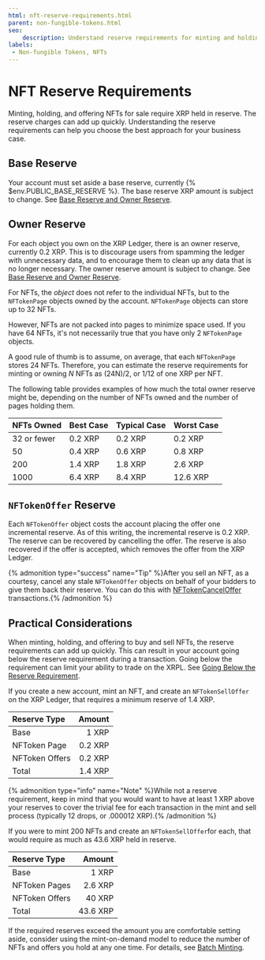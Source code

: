 ```yaml
---
html: nft-reserve-requirements.html
parent: non-fungible-tokens.html
seo:
    description: Understand reserve requirements for minting and holding NFTs.
labels:
 - Non-fungible Tokens, NFTs
---
```

# NFT Reserve Requirements

Minting, holding, and offering NFTs for sale require XRP held in reserve. The reserve charges can add up quickly. Understanding the reserve requirements can help you choose the best approach for your business case.

## Base Reserve

Your account must set aside a base reserve, currently {% $env.PUBLIC_BASE_RESERVE %}. The base reserve XRP amount is subject to change. See [Base Reserve and Owner Reserve](../../accounts/reserves.md#base-reserve-and-owner-reserve).

## Owner Reserve

For each object you own on the XRP Ledger, there is an owner reserve, currently 0.2 XRP. This is to discourage users from spamming the ledger with unnecessary data, and to encourage them to clean up any data that is no longer necessary. The owner reserve amount is subject to change. See [Base Reserve and Owner Reserve](../../accounts/reserves.md#base-reserve-and-owner-reserve).

For NFTs, the _object_ does not refer to the individual NFTs, but to the `NFTokenPage` objects owned by the account. `NFTokenPage` objects can store up to 32 NFTs.

However, NFTs are not packed into pages to minimize space used. If you have 64 NFTs, it's not necessarily true that you have only 2 `NFTokenPage` objects.

A good rule of thumb is to assume, on average, that each `NFTokenPage` stores 24 NFTs.
Therefore, you can estimate the reserve requirements for minting or owning _N_ NFTs as (24N)/2, or 1/12 of one XRP per NFT.

The following table provides examples of how much the total owner reserve might be, depending on the number of NFTs owned and the number of pages holding them.

| NFTs Owned  | Best Case | Typical Case | Worst Case |
|:------------|:----------|:-------------|:-----------|
| 32 or fewer | 0.2 XRP   | 0.2 XRP      | 0.2 XRP    |
| 50          | 0.4 XRP   | 0.6 XRP      | 0.8 XRP    |
| 200         | 1.4 XRP   | 1.8 XRP      | 2.6 XRP    |
| 1000        | 6.4 XRP   | 8.4 XRP      | 12.6 XRP   |

<!-- RESERVES_REMINDER: update math if reserves change -->

## `NFTokenOffer` Reserve

Each `NFTokenOffer` object costs the account placing the offer one incremental reserve. As of this writing, the incremental reserve is 0.2 XRP. The reserve can be recovered by cancelling the offer. The reserve is also recovered if the offer is accepted, which removes the offer from the XRP Ledger.

{% admonition type="success" name="Tip" %}After you sell an NFT, as a courtesy, cancel any stale `NFTokenOffer` objects on behalf of your bidders to give them back their reserve. You can do this with [NFTokenCancelOffer](../../../references/protocol/transactions/types/nftokencanceloffer.md) transactions.{% /admonition %}

## Practical Considerations

When minting, holding, and offering to buy and sell NFTs, the reserve requirements can add up quickly. This can result in your account going below the reserve requirement during a transaction. Going below the requirement can limit your ability to trade on the XRPL. See [Going Below the Reserve Requirement](../../accounts/reserves.md#going-below-the-reserve-requirement).

If you create a new account, mint an NFT, and create an `NFTokenSellOffer` on the XRP Ledger, that requires a minimum reserve of 1.4 XRP.

| Reserve Type        | Amount  |
|:--------------------|--------:|
| Base                | 1 XRP   |
| NFToken Page        | 0.2 XRP |
| NFToken Offers      | 0.2 XRP |
| Total               | 1.4 XRP |

{% admonition type="info" name="Note" %}While not a reserve requirement, keep in mind that you would want to have at least 1 XRP above your reserves to cover the trivial fee for each transaction in the mint and sell process (typically 12 drops, or .000012 XRP).{% /admonition %}

If you were to mint 200 NFTs and create an `NFTokenSellOffer`for each, that would require as much as 43.6 XRP held in reserve.

| Reserve Type        | Amount  |
|:--------------------|--------:|
| Base                | 1 XRP   |
| NFToken Pages       | 2.6 XRP |
| NFToken Offers      | 40 XRP  |
| Total               | 43.6 XRP |

If the required reserves exceed the amount you are comfortable setting aside, consider using the mint-on-demand model to reduce the number of NFTs and offers you hold at any one time. For details, see [Batch Minting](batch-minting.md).

